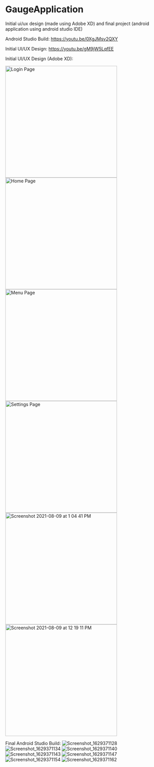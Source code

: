 # GaugeApplication

Initial ui/ux design (made using Adobe XD) and final project (android application using android studio IDE)

Android Studio Build: https://youtu.be/0XgJMsv2QXY

Initial UI/UX Design: https://youtu.be/gM9jW5LqfEE

Initial UI/UX Design (Adobe XD):


<img width="350" alt="Login Page" src="https://user-images.githubusercontent.com/67630400/130458187-96fcfe39-e1cd-4887-b010-189e739ac170.png">
<img width="350" alt="Home Page" src="https://user-images.githubusercontent.com/67630400/130458242-38ec6656-ec13-4553-949e-f8b9e205697e.png">
<img width="350" alt="Menu Page" src="https://user-images.githubusercontent.com/67630400/130458261-4f070161-9c3e-4dc2-afa3-3c75ad0cf9cc.png">
<img width="350" alt="Settings Page" src="https://user-images.githubusercontent.com/67630400/130458333-c138dc0b-66fa-45c0-81ef-54e0ec8b7130.png">
<img width="350" alt="Screenshot 2021-08-09 at 1 04 41 PM" src="https://user-images.githubusercontent.com/67630400/130458353-42272449-53d7-48ef-b05d-1c92bd26c5cf.png">
<img width="350" alt="Screenshot 2021-08-09 at 12 19 11 PM" src="https://user-images.githubusercontent.com/67630400/130458558-9552b55f-7815-4862-867c-4404dfbc0fd5.png">

Final Android Studio Build:
![Screenshot_1629371128](https://user-images.githubusercontent.com/67630400/130457843-ab7f0a10-199f-40e7-8501-8cf8add02d83.png)
![Screenshot_1629371134](https://user-images.githubusercontent.com/67630400/130457849-8c28e1a8-9427-4f12-86cf-04130d51c3a6.png)
![Screenshot_1629371140](https://user-images.githubusercontent.com/67630400/130457862-91562b99-5537-471a-bcef-f03c1224cd46.png)
![Screenshot_1629371143](https://user-images.githubusercontent.com/67630400/130457914-c65caa9f-e625-492a-8817-a3c82601a1c1.png)
![Screenshot_1629371147](https://user-images.githubusercontent.com/67630400/130457927-2a312319-d45a-4116-9528-b673ede59e73.png)
![Screenshot_1629371154](https://user-images.githubusercontent.com/67630400/130457944-ba358835-e7e8-4bcb-a45c-ddc76d5e9e76.png)
![Screenshot_1629371162](https://user-images.githubusercontent.com/67630400/130457953-49d491d4-94cd-4f0c-89e0-0a7543932b1a.png)






